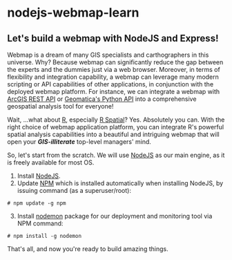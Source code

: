 # nodejs-webmap-learn
## Let's build a webmap with NodeJS and Express!
Webmap is a dream of many GIS specialists and carthographers in this universe. Why? Because webmap can significantly reduce the gap between the experts and the dummies just via a web browser. Moreover, in terms of flexibility and integration capability, a webmap can leverage many modern scripting or API capabilities of other applications, in conjunction with the deployed webmap platform. For instance, we can integrate a webmap with [ArcGIS REST API](http://esri.github.io/node-arcgis/) or [Geomatica's Python API](https://support.pcigeomatics.com/hc/en-us/articles/207601873-Getting-Started-with-Geomatica-and-Python) into a comprehensive geospatial analysis tool for everyone!

Wait, ...what about [R](https://www.r-project.org/), especially [R Spatial](http://www.rspatial.org/)? Yes. Absolutely you can. With the right choice of webmap application platform, you can integrate R's powerful spatial analysis capabilities into a beautiful and intriguing webmap that will open your _**GIS-illiterate**_ top-level managers' mind.

So, let's start from the scratch. We will use [NodeJS](https://nodejs.org/en/) as our main engine, as it is freely available for most OS.

1. Install [NodeJS](https://nodejs.org/en/).
2. Update [NPM](https://www.npmjs.com/) which is installed automatically when installing NodeJS, by issuing command (as a superuser/root):
```
# npm update -g npm
```
3. Install [nodemon](http://nodemon.io/) package for our deployment and monitoring tool via NPM command:
```
# npm install -g nodemon
```
That's all, and now you're ready to build amazing things.
